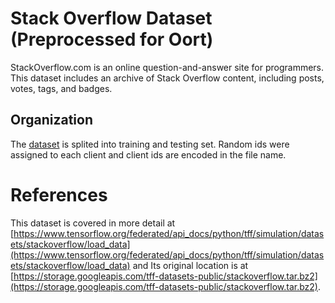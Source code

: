 # Stack Overflow Dataset (Preprocessed for Oort)

StackOverflow.com is an online question-and-answer site for programmers. This dataset includes an archive of Stack Overflow content, including posts, votes, tags, and badges.


## Organization

The [dataset](stackoverflow_preprocessed.tar.gz) is splited into training and testing set. Random ids were assigned to each client and client ids are encoded in the file name. 

# References
This dataset is covered in more detail at [https://www.tensorflow.org/federated/api_docs/python/tff/simulation/datasets/stackoverflow/load_data](https://www.tensorflow.org/federated/api_docs/python/tff/simulation/datasets/stackoverflow/load_data) and Its original location is at
[https://storage.googleapis.com/tff-datasets-public/stackoverflow.tar.bz2](https://storage.googleapis.com/tff-datasets-public/stackoverflow.tar.bz2).